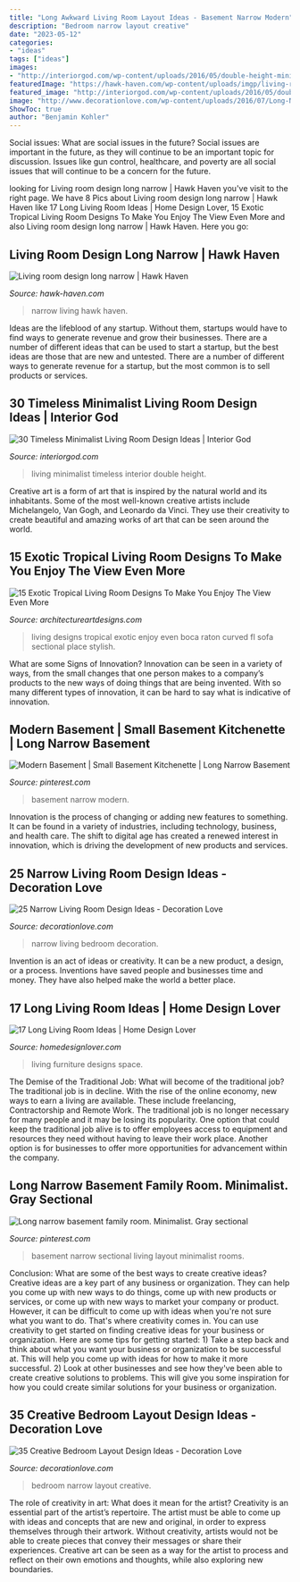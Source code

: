 ```yaml
---
title: "Long Awkward Living Room Layout Ideas - Basement Narrow Modern"
description: "Bedroom narrow layout creative"
date: "2023-05-12"
categories:
- "ideas"
tags: ["ideas"]
images:
- "http://interiorgod.com/wp-content/uploads/2016/05/double-height-minimalist-living-room.jpg"
featuredImage: "https://hawk-haven.com/wp-content/uploads/imgp/living-room-design-long-narrow-4-5329.jpg"
featured_image: "http://interiorgod.com/wp-content/uploads/2016/05/double-height-minimalist-living-room.jpg"
image: "http://www.decorationlove.com/wp-content/uploads/2016/07/Long-Narrow-Bedroom-Design-Ideas.jpg"
ShowToc: true
author: "Benjamin Kohler"
---
```



Social issues: What are social issues in the future?
Social issues are important in the future, as they will continue to be an important topic for discussion. Issues like gun control, healthcare, and poverty are all social issues that will continue to be a concern for the future.

	

		
looking for Living room design long narrow | Hawk Haven you've visit to the right page. We have 8 Pics about Living room design long narrow | Hawk Haven like 17 Long Living Room Ideas | Home Design Lover, 15 Exotic Tropical Living Room Designs To Make You Enjoy The View Even More and also Living room design long narrow | Hawk Haven. Here you go:
		
    
## Living Room Design Long Narrow | Hawk Haven

<img loading=lazy src="https://hawk-haven.com/wp-content/uploads/imgp/living-room-design-long-narrow-4-5329.jpg" onerror="this.onerror=null;this.src='https://tse2.mm.bing.net/th?id=OIP._p9u-GKvD609e-NkJK97PAHaE7&amp;pid=15.1';" alt="Living room design long narrow | Hawk Haven">

_Source: hawk-haven.com_

>narrow living hawk haven. 

	

Ideas are the lifeblood of any startup. Without them, startups would have to find ways to generate revenue and grow their businesses. There are a number of different ideas that can be used to start a startup, but the best ideas are those that are new and untested. There are a number of different ways to generate revenue for a startup, but the most common is to sell products or services.

    
## 30 Timeless Minimalist Living Room Design Ideas | Interior God

<img loading=lazy src="http://interiorgod.com/wp-content/uploads/2016/05/double-height-minimalist-living-room.jpg" onerror="this.onerror=null;this.src='https://tse2.mm.bing.net/th?id=OIP.G070Yt1JCWx-qzzA3y7fLAHaKx&amp;pid=15.1';" alt="30 Timeless Minimalist Living Room Design Ideas | Interior God">

_Source: interiorgod.com_

>living minimalist timeless interior double height. 

	

Creative art is a form of art that is inspired by the natural world and its inhabitants. Some of the most well-known creative artists include Michelangelo, Van Gogh, and Leonardo da Vinci. They use their creativity to create beautiful and amazing works of art that can be seen around the world.

    
## 15 Exotic Tropical Living Room Designs To Make You Enjoy The View Even More

<img loading=lazy src="http://www.architectureartdesigns.com/wp-content/uploads/2015/01/15-Exotic-Tropical-Living-Room-Designs-To-Make-You-Enjoy-The-View-Even-More-10-630x502.jpg" onerror="this.onerror=null;this.src='https://tse3.mm.bing.net/th?id=OIP.knb3lzQCFEnZmuf4_YEmUQHaF5&amp;pid=15.1';" alt="15 Exotic Tropical Living Room Designs To Make You Enjoy The View Even More">

_Source: architectureartdesigns.com_

>living designs tropical exotic enjoy even boca raton curved fl sofa sectional place stylish. 

	

What are some Signs of Innovation?
Innovation can be seen in a variety of ways, from the small changes that one person makes to a company’s products to the new ways of doing things that are being invented. With so many different types of innovation, it can be hard to say what is indicative of innovation.

    
## Modern Basement | Small Basement Kitchenette | Long Narrow Basement

<img loading=lazy src="https://i.pinimg.com/736x/3d/6e/75/3d6e75b5dec7bfd99ed48c33ed7207c4.jpg" onerror="this.onerror=null;this.src='https://tse3.mm.bing.net/th?id=OIP.TRqyo8CHBHEVLMUR1cS9dQHaJ3&amp;pid=15.1';" alt="Modern Basement | Small Basement Kitchenette | Long Narrow Basement">

_Source: pinterest.com_

>basement narrow modern. 

	

Innovation is the process of changing or adding new features to something. It can be found in a variety of industries, including technology, business, and health care. The shift to digital age has created a renewed interest in innovation, which is driving the development of new products and services.

    
## 25 Narrow Living Room Design Ideas - Decoration Love

<img loading=lazy src="http://www.decorationlove.com/wp-content/uploads/2016/09/Long-Narrow-Bedroom-Decorating-Ideas.jpg" onerror="this.onerror=null;this.src='https://tse2.mm.bing.net/th?id=OIP.vP0uhbHSb_bptg6wXpD2fQHaJ-&amp;pid=15.1';" alt="25 Narrow Living Room Design Ideas - Decoration Love">

_Source: decorationlove.com_

>narrow living bedroom decoration. 

	

Invention is an act of ideas or creativity. It can be a new product, a design, or a process. Inventions have saved people and businesses time and money. They have also helped make the world a better place.

    
## 17 Long Living Room Ideas | Home Design Lover

<img loading=lazy src="https://homedesignlover.com/wp-content/uploads/2013/10/2-Eduarda-Correa.jpg" onerror="this.onerror=null;this.src='https://tse1.mm.bing.net/th?id=OIP.2NtwWBUj7cTT3vZ_C7_k3AHaET&amp;pid=15.1';" alt="17 Long Living Room Ideas | Home Design Lover">

_Source: homedesignlover.com_

>living furniture designs space. 

	

The Demise of the Traditional Job: What will become of the traditional job?
The traditional job is in decline. With the rise of the online economy, new ways to earn a living are available. These include freelancing, Contractorship and Remote Work. The traditional job is no longer necessary for many people and it may be losing its popularity. One option that could keep the traditional job alive is to offer employees access to equipment and resources they need without having to leave their work place. Another option is for businesses to offer more opportunities for advancement within the company.

    
## Long Narrow Basement Family Room. Minimalist. Gray Sectional

<img loading=lazy src="https://i.pinimg.com/736x/4c/ca/b8/4ccab8baf82a3183d72e3da847362442.jpg" onerror="this.onerror=null;this.src='https://tse4.mm.bing.net/th?id=OIP.Mm-EQB2sX_Crdy87JnslXgHaFj&amp;pid=15.1';" alt="Long narrow basement family room. Minimalist. Gray sectional">

_Source: pinterest.com_

>basement narrow sectional living layout minimalist rooms. 

	

Conclusion: What are some of the best ways to create creative ideas?
Creative ideas are a key part of any business or organization. They can help you come up with new ways to do things, come up with new products or services, or come up with new ways to market your company or product. However, it can be difficult to come up with ideas when you're not sure what you want to do. That's where creativity comes in. You can use creativity to get started on finding creative ideas for your business or organization. Here are some tips for getting started: 1) Take a step back and think about what you want your business or organization to be successful at. This will help you come up with ideas for how to make it more successful. 2) Look at other businesses and see how they've been able to create creative solutions to problems. This will give you some inspiration for how you could create similar solutions for your business or organization.

    
## 35 Creative Bedroom Layout Design Ideas - Decoration Love

<img loading=lazy src="http://www.decorationlove.com/wp-content/uploads/2016/07/Long-Narrow-Bedroom-Design-Ideas.jpg" onerror="this.onerror=null;this.src='https://tse4.mm.bing.net/th?id=OIP.bqEoUKYKIJvHw08_OOyP3gHaJ-&amp;pid=15.1';" alt="35 Creative Bedroom Layout Design Ideas - Decoration Love">

_Source: decorationlove.com_

>bedroom narrow layout creative. 

	

The role of creativity in art: What does it mean for the artist?
Creativity is an essential part of the artist’s repertoire. The artist must be able to come up with ideas and concepts that are new and original, in order to express themselves through their artwork. Without creativity, artists would not be able to create pieces that convey their messages or share their experiences. Creative art can be seen as a way for the artist to process and reflect on their own emotions and thoughts, while also exploring new boundaries.

